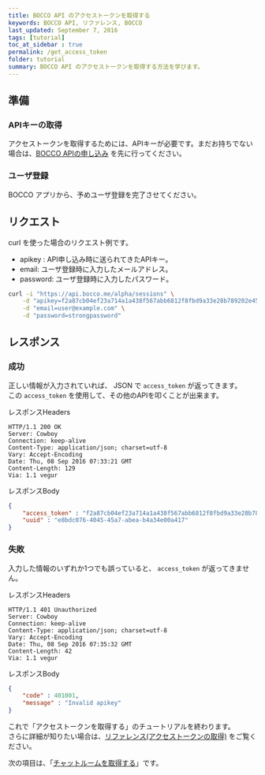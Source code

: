 ```yaml
---
title: BOCCO API のアクセストークンを取得する
keywords: BOCCO API, リファレンス, BOCCO
last_updated: September 7, 2016
tags: [tutorial]
toc_at_sidebar : true
permalink: /get_access_token
folder: tutorial
summary: BOCCO API のアクセストークンを取得する方法を学びます。
---
```



## 準備

### APIキーの取得

アクセストークンを取得するためには、APIキーが必要です。まだお持ちでない場合は、[BOCCO APIの申し込み](index.html#bocco-api--1) を先に行ってください。

### ユーザ登録

BOCCO アプリから、予めユーザ登録を完了させてください。

## リクエスト

curl を使った場合のリクエスト例です。

- apikey : API申し込み時に送られてきたAPIキー。
- email: ユーザ登録時に入力したメールアドレス。
- password: ユーザ登録時に入力したパスワード。

```bash
curl -i "https://api.bocco.me/alpha/sessions" \
    -d "apikey=f2a87cb04ef23a714a1a438f567abb6812f8fbd9a33e28b789202e45190739d6" \
    -d "email=user@example.com" \
    -d "password=strongpassword"
```

## レスポンス

### 成功

正しい情報が入力されていれば、 JSON で `access_token` が返ってきます。  
この `access_token` を使用して、その他のAPIを叩くことが出来ます。

レスポンスHeaders

```
HTTP/1.1 200 OK
Server: Cowboy
Connection: keep-alive
Content-Type: application/json; charset=utf-8
Vary: Accept-Encoding
Date: Thu, 08 Sep 2016 07:33:21 GMT
Content-Length: 129
Via: 1.1 vegur
```

レスポンスBody

```json
{
    "access_token" : "f2a87cb04ef23a714a1a438f567abb6812f8fbd9a33e28b789202e45190739d6",
    "uuid" : "e8bdc076-4045-45a7-abea-b4a34e00a417"
}
```

### 失敗

入力した情報のいずれか1つでも誤っていると、 `access_token` が返ってきません。

レスポンスHeaders

```
HTTP/1.1 401 Unauthorized
Server: Cowboy
Connection: keep-alive
Content-Type: application/json; charset=utf-8
Vary: Accept-Encoding
Date: Thu, 08 Sep 2016 07:35:32 GMT
Content-Length: 42
Via: 1.1 vegur
```

レスポンスBody

```json
{
    "code" : 401001,
    "message" : "Invalid apikey"
}
```

これで「アクセストークンを取得する」のチュートリアルを終わります。  
さらに詳細が知りたい場合は、[リファレンス(アクセストークンの取得)](/reference.html#post-sessions) をご覧ください。


次の項目は、「[チャットルームを取得する](/get_joined_rooms.html)」です。

